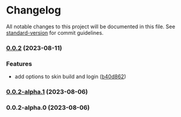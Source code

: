 # Changelog

All notable changes to this project will be documented in this file. See [standard-version](https://github.com/conventional-changelog/standard-version) for commit guidelines.

### [0.0.2](https://github.com/isubo-org/publish/compare/v0.0.2-alpha.1...v0.0.2) (2023-08-11)


### Features

* add options to skin build and login ([b40d862](https://github.com/isubo-org/publish/commit/b40d862a23999b6684c32d12e1317184b424b0b0))

### [0.0.2-alpha.1](https://github.com/isubo-org/publish/compare/v0.0.2-alpha.0...v0.0.2-alpha.1) (2023-08-06)

### 0.0.2-alpha.0 (2023-08-06)
